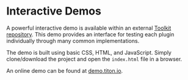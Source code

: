# Interactive Demos #

A powerful interactive demo is available within an external [Toolkit repository](https://github.com/titon/toolkit-tests). 
This demo provides an interface for testing each plugin individually through many common implementations.

The demo is built using basic CSS, HTML, and JavaScript. Simply clone/download the project and open the `index.html` 
file in a browser.

<div class="notice is-info">
    An online demo can be found at <a href="http://demo.titon.io/">demo.titon.io</a>.
</div>